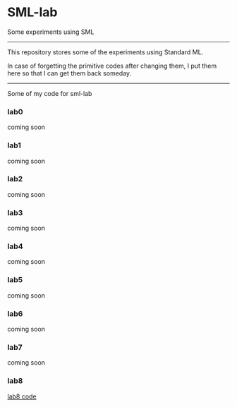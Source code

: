 # SML-lab
Some experiments using SML

----

This repository stores some of the experiments using Standard ML.

In case of forgetting the primitive codes after changing them, I put them here so that I can get them back someday. 

----

Some of my code for sml-lab

### lab0
coming soon
### lab1
coming soon
### lab2
coming soon
### lab3
coming soon
### lab4
coming soon
### lab5
coming soon
### lab6
coming soon
### lab7
coming soon
### lab8
[lab8 code](https://github.com/JinpengLiu981113/SML-lab/tree/master/lab8-RangeLab)
